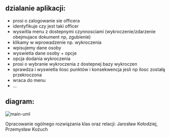 ## dzialanie aplikacji:
- prosi o zalogowanie sie officera
- identyfikuje czy jest taki officer
- wyswitla menu z dostepnymi czynnosciami (wykroczenie/zdarzenie obejmujace dokument np, zgubienie)
- klikamy w wprowadzenie np. wykroczenia
- wpisujemy dane osoby
- wyswietla dane osoby + opcje
- opcja dodania wykroczenia
- prosi o wybranie wykroczenia z dostepnej bazy wykroczen
- sprawdza i wyswietla ilosc punktów i konsekwencja jesli np ilosc zostałą przekroczona
- wraca do menu
- ...

## diagram:
![main-uml](http://www.plantuml.com/plantuml/proxy?cache=no&src=https://raw.githubusercontent.com/CZOLGOWUS/TO_lab_7/main/UML/Global.puml)

Opracowanie ogólnego rozwiązania klas oraz relacji:
	Jarosław Kołodziej, Przemysław Kożuch
